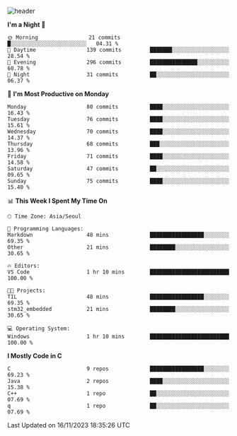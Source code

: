 
![header](https://capsule-render.vercel.app/api?type=slice&color=323C73&height=100&section=header&text=Embedded%20Software&fontSize=80&animation=twinkling&fontColor=D5C2EE)
<!--![header](https://capsule-render.vercel.app/api?type=slice&color=323C73&height=100&section=header&text=Hi!%20I'm%20Min-hee&fontSize=90&animation=twinkling&fontColor=D5C2EE) -->

<!--START_SECTION:waka-->
**I'm a Night 🦉** 

```text
🌞 Morning                21 commits          █░░░░░░░░░░░░░░░░░░░░░░░░   04.31 % 
🌆 Daytime                139 commits         ███████░░░░░░░░░░░░░░░░░░   28.54 % 
🌃 Evening                296 commits         ███████████████░░░░░░░░░░   60.78 % 
🌙 Night                  31 commits          ██░░░░░░░░░░░░░░░░░░░░░░░   06.37 % 
```
📅 **I'm Most Productive on Monday** 

```text
Monday                   80 commits          ████░░░░░░░░░░░░░░░░░░░░░   16.43 % 
Tuesday                  76 commits          ████░░░░░░░░░░░░░░░░░░░░░   15.61 % 
Wednesday                70 commits          ████░░░░░░░░░░░░░░░░░░░░░   14.37 % 
Thursday                 68 commits          ███░░░░░░░░░░░░░░░░░░░░░░   13.96 % 
Friday                   71 commits          ████░░░░░░░░░░░░░░░░░░░░░   14.58 % 
Saturday                 47 commits          ██░░░░░░░░░░░░░░░░░░░░░░░   09.65 % 
Sunday                   75 commits          ████░░░░░░░░░░░░░░░░░░░░░   15.40 % 
```


📊 **This Week I Spent My Time On** 

```text
🕑︎ Time Zone: Asia/Seoul

💬 Programming Languages: 
Markdown                 48 mins             █████████████████░░░░░░░░   69.35 % 
Other                    21 mins             ████████░░░░░░░░░░░░░░░░░   30.65 % 

🔥 Editors: 
VS Code                  1 hr 10 mins        █████████████████████████   100.00 % 

🐱‍💻 Projects: 
TIL                      48 mins             █████████████████░░░░░░░░   69.35 % 
stm32_embedded           21 mins             ████████░░░░░░░░░░░░░░░░░   30.65 % 

💻 Operating System: 
Windows                  1 hr 10 mins        █████████████████████████   100.00 % 
```

**I Mostly Code in C** 

```text
C                        9 repos             █████████████████░░░░░░░░   69.23 % 
Java                     2 repos             ████░░░░░░░░░░░░░░░░░░░░░   15.38 % 
C++                      1 repo              ██░░░░░░░░░░░░░░░░░░░░░░░   07.69 % 
q                        1 repo              ██░░░░░░░░░░░░░░░░░░░░░░░   07.69 % 
```




 Last Updated on 16/11/2023 18:35:26 UTC
<!--END_SECTION:waka-->











<!-- 깃허브 프로필 스탯 오류 https://80000coding.oopy.io/c4235590-9033-49b3-943c-f8b6c1bfbc36 --!>

 <!--
**Minhee713/Minhee713** is a ✨ _special_ ✨ repository because its `README.md` (this file) appears on your GitHub profile.

Here are some ideas to get you started:

- 🔭 I’m currently working on ...
- 🌱 I’m currently learning ...
- 👯 I’m looking to collaborate on ...
- 🤔 I’m looking for help with ...
- 💬 Ask me about ...
- 📫 How to reach me: ...
- 😄 Pronouns: ...
- ⚡ Fun fact: ...
-->
